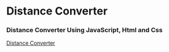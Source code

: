 # Distance Converter
### Distance Converter Using JavaScript, Html and Css

[Distance Converter](https://taimooorr.github.io/distance-converter/)
